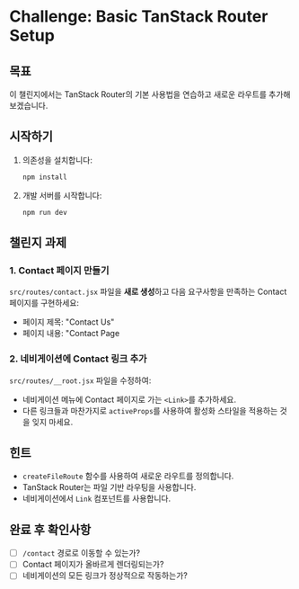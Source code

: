 # Challenge: Basic TanStack Router Setup

## 목표

이 챌린지에서는 TanStack Router의 기본 사용법을 연습하고 새로운 라우트를 추가해보겠습니다.

## 시작하기

1. 의존성을 설치합니다:

   ```bash
   npm install
   ```

2. 개발 서버를 시작합니다:
   ```bash
   npm run dev
   ```

## 챌린지 과제

### 1. Contact 페이지 만들기

`src/routes/contact.jsx` 파일을 **새로 생성**하고 다음 요구사항을 만족하는 Contact 페이지를 구현하세요:

- 페이지 제목: "Contact Us"
- 페이지 내용: "Contact Page

### 2. 네비게이션에 Contact 링크 추가

`src/routes/__root.jsx` 파일을 수정하여:

- 네비게이션 메뉴에 Contact 페이지로 가는 `<Link>`를 추가하세요.
- 다른 링크들과 마찬가지로 `activeProps`를 사용하여 활성화 스타일을 적용하는 것을 잊지 마세요.

## 힌트

- `createFileRoute` 함수를 사용하여 새로운 라우트를 정의합니다.
- TanStack Router는 파일 기반 라우팅을 사용합니다.
- 네비게이션에서 `Link` 컴포넌트를 사용합니다.

## 완료 후 확인사항

- [ ] `/contact` 경로로 이동할 수 있는가?
- [ ] Contact 페이지가 올바르게 렌더링되는가?
- [ ] 네비게이션의 모든 링크가 정상적으로 작동하는가?